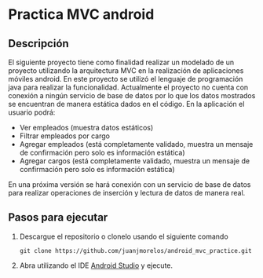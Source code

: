 # Practica MVC android
## Descripción
El siguiente proyecto tiene como finalidad realizar un modelado de un proyecto utilizando la arquitectura MVC en la realización de aplicaciones móviles android. En este proyecto se utilizó el lenguaje de programación java para realizar la funcionalidad. Actualmente el proyecto no cuenta con conexión a ningún servicio de base de datos por lo que los datos mostrados se encuentran de manera estática dados en el código. En la aplicación el usuario podrá:
- Ver empleados (muestra datos estáticos)
- Filtrar empleados por cargo
- Agregar empleados (está completamente validado, muestra un mensaje de confirmación pero solo es información estática)
- Agregar cargos (está completamente validado, muestra un mensaje de confirmación pero solo es información estática)

En una próxima versión se hará conexión con un servicio de base de datos para realizar operaciones de inserción y lectura de datos de manera real.

## Pasos para ejecutar
1. Descargue el repositorio o clonelo usando el siguiente comando
   ```
   git clone https://github.com/juanjmorelos/android_mvc_practice.git
   ```
2. Abra utilizando el IDE [Android Studio](https://developer.android.com/studio?gad_source=1&gclid=CjwKCAjwoa2xBhACEiwA1sb1BKFZOktSS14nH99euUKyVOLIfni2dtikX_M62uHAsYd8ThCnOqWHuBoCjOQQAvD_BwE&gclsrc=aw.ds&hl=es-419) y ejecute.
